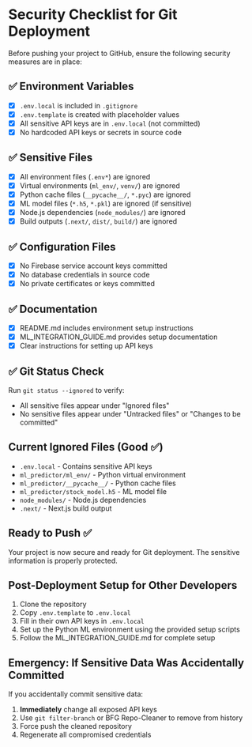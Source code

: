 # Security Checklist for Git Deployment

Before pushing your project to GitHub, ensure the following security measures are in place:

## ✅ Environment Variables

- [x] `.env.local` is included in `.gitignore`
- [x] `.env.template` is created with placeholder values
- [x] All sensitive API keys are in `.env.local` (not committed)
- [x] No hardcoded API keys or secrets in source code

## ✅ Sensitive Files

- [x] All environment files (`.env*`) are ignored
- [x] Virtual environments (`ml_env/`, `venv/`) are ignored
- [x] Python cache files (`__pycache__/`, `*.pyc`) are ignored
- [x] ML model files (`*.h5`, `*.pkl`) are ignored (if sensitive)
- [x] Node.js dependencies (`node_modules/`) are ignored
- [x] Build outputs (`.next/`, `dist/`, `build/`) are ignored

## ✅ Configuration Files

- [x] No Firebase service account keys committed
- [x] No database credentials in source code
- [x] No private certificates or keys committed

## ✅ Documentation

- [x] README.md includes environment setup instructions
- [x] ML_INTEGRATION_GUIDE.md provides setup documentation
- [x] Clear instructions for setting up API keys

## ✅ Git Status Check

Run `git status --ignored` to verify:

- All sensitive files appear under "Ignored files"
- No sensitive files appear under "Untracked files" or "Changes to be committed"

## Current Ignored Files (Good ✅)

- `.env.local` - Contains sensitive API keys
- `ml_predictor/ml_env/` - Python virtual environment
- `ml_predictor/__pycache__/` - Python cache files
- `ml_predictor/stock_model.h5` - ML model file
- `node_modules/` - Node.js dependencies
- `.next/` - Next.js build output

## Ready to Push ✅

Your project is now secure and ready for Git deployment. The sensitive information is properly protected.

## Post-Deployment Setup for Other Developers

1. Clone the repository
2. Copy `.env.template` to `.env.local`
3. Fill in their own API keys in `.env.local`
4. Set up the Python ML environment using the provided setup scripts
5. Follow the ML_INTEGRATION_GUIDE.md for complete setup

## Emergency: If Sensitive Data Was Accidentally Committed

If you accidentally commit sensitive data:

1. **Immediately** change all exposed API keys
2. Use `git filter-branch` or BFG Repo-Cleaner to remove from history
3. Force push the cleaned repository
4. Regenerate all compromised credentials
